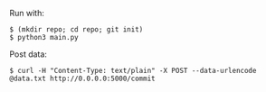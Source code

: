 Run with:
```
$ (mkdir repo; cd repo; git init)
$ python3 main.py
```


Post data:
```
$ curl -H "Content-Type: text/plain" -X POST --data-urlencode @data.txt http://0.0.0.0:5000/commit
```
